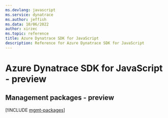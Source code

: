 ```yaml
---
ms.devlang: javascript
ms.service: dynatrace
ms.author: jeffish
ms.data: 10/06/2022
author: xirzec
ms.topic: reference
title: Azure Dynatrace SDK for JavaScript
description: Reference for Azure Dynatrace SDK for JavaScript
---
```

# Azure Dynatrace SDK for JavaScript - preview

## Management packages - preview
[!INCLUDE [mgmt-packages](dynatrace-mgmt-index.md)]